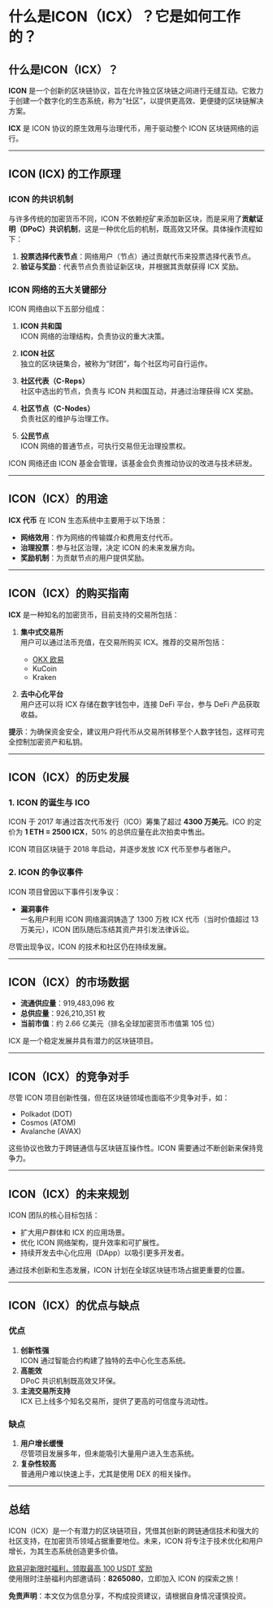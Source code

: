 # 什么是ICON（ICX）？它是如何工作的？


## 什么是ICON（ICX）？

**ICON** 是一个创新的区块链协议，旨在允许独立区块链之间进行无缝互动。它致力于创建一个数字化的生态系统，称为“社区”，以提供更高效、更便捷的区块链解决方案。

**ICX** 是 ICON 协议的原生效用与治理代币，用于驱动整个 ICON 区块链网络的运行。

---

## ICON (ICX) 的工作原理

### ICON 的共识机制

与许多传统的加密货币不同，ICON 不依赖挖矿来添加新区块，而是采用了**贡献证明（DPoC）共识机制**，这是一种优化后的机制，既高效又环保。具体操作流程如下：

1. **投票选择代表节点**：网络用户（节点）通过贡献代币来投票选择代表节点。  
2. **验证与奖励**：代表节点负责验证新区块，并根据其贡献获得 ICX 奖励。

### ICON 网络的五大关键部分

ICON 网络由以下五部分组成：

1. **ICON 共和国**  
   ICON 网络的治理结构，负责协议的重大决策。

2. **ICON 社区**  
   独立的区块链集合，被称为“财团”，每个社区均可自行运作。

3. **社区代表（C-Reps）**  
   社区中选出的节点，负责与 ICON 共和国互动，并通过治理获得 ICX 奖励。

4. **社区节点（C-Nodes）**  
   负责社区的维护与治理工作。

5. **公民节点**  
   ICON 网络的普通节点，可执行交易但无治理投票权。

ICON 网络还由 ICON 基金会管理，该基金会负责推动协议的改进与技术研发。


---

## ICON（ICX）的用途

**ICX 代币** 在 ICON 生态系统中主要用于以下场景：

- **网络效用**：作为网络的传输媒介和费用支付代币。  
- **治理投票**：参与社区治理，决定 ICON 的未来发展方向。  
- **奖励机制**：为贡献节点的用户提供奖励。

---

## ICON（ICX）的购买指南

**ICX** 是一种知名的加密货币，目前支持的交易所包括：

1. **集中式交易所**  
   用户可以通过法币充值，在交易所购买 ICX。推荐的交易所包括：  
   - [OKX 欧易](https://bit.ly/OKXe)  
   - KuCoin  
   - Kraken  

2. **去中心化平台**  
   用户还可以将 ICX 存储在数字钱包中，连接 DeFi 平台，参与 DeFi 产品获取收益。

**提示**：为确保资金安全，建议用户将代币从交易所转移至个人数字钱包，这样可完全控制加密资产和私钥。

---

## ICON（ICX）的历史发展

### 1. ICON 的诞生与 ICO

ICON 于 2017 年通过首次代币发行（ICO）筹集了超过 **4300 万美元**。ICO 的定价为 **1 ETH = 2500 ICX**，50% 的总供应量在此次拍卖中售出。

ICON 项目区块链于 2018 年启动，并逐步发放 ICX 代币至参与者账户。

### 2. ICON 的争议事件

ICON 项目曾因以下事件引发争议：

- **漏洞事件**  
  一名用户利用 ICON 网络漏洞铸造了 1300 万枚 ICX 代币（当时价值超过 13 万美元），ICON 团队随后冻结其资产并引发法律诉讼。

尽管出现争议，ICON 的技术和社区仍在持续发展。

---

## ICON（ICX）的市场数据

- **流通供应量**：919,483,096 枚  
- **总供应量**：926,210,351 枚  
- **当前市值**：约 2.66 亿美元（排名全球加密货币市值第 105 位）

ICX 是一个稳定发展并具有潜力的区块链项目。

---

## ICON（ICX）的竞争对手

尽管 ICON 项目创新性强，但在区块链领域也面临不少竞争对手，如：

- Polkadot (DOT)  
- Cosmos (ATOM)  
- Avalanche (AVAX)  

这些协议也致力于跨链通信与区块链互操作性。ICON 需要通过不断创新来保持竞争力。

---

## ICON（ICX）的未来规划

ICON 团队的核心目标包括：

- 扩大用户群体和 ICX 的应用场景。  
- 优化 ICON 网络架构，提升效率和可扩展性。  
- 持续开发去中心化应用（DApp）以吸引更多开发者。

通过技术创新和生态发展，ICON 计划在全球区块链市场占据更重要的位置。

---

## ICON（ICX）的优点与缺点

### 优点

1. **创新性强**  
   ICON 通过智能合约构建了独特的去中心化生态系统。  
2. **高能效**  
   DPoC 共识机制既高效又环保。  
3. **主流交易所支持**  
   ICX 已上线多个知名交易所，提供了更高的可信度与流动性。

### 缺点

1. **用户增长缓慢**  
   尽管项目发展多年，但未能吸引大量用户进入生态系统。  
2. **复杂性较高**  
   普通用户难以快速上手，尤其是使用 DEX 的相关操作。

---

## 总结

ICON（ICX）是一个有潜力的区块链项目，凭借其创新的跨链通信技术和强大的社区支持，在加密货币领域占据重要地位。未来，ICON 将专注于技术优化和用户增长，为其生态系统创造更多价值。

[欧易迎新限时福利，领取最高 100 USDT 奖励](https://bit.ly/OKXe)  
使用限时注册福利内部邀请码：**8265080**，立即加入 ICON 的探索之旅！

**免责声明**：本文仅为信息分享，不构成投资建议，请根据自身情况谨慎投资。
